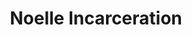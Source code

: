---
title: Noelle Incarceration
categories: ['incarceration']
contributors: terri and noelle
excerpt: >
 "Picture a 20 year old walking through the jail’s gate, with a blank look on her face. As she's walking toward the infirmary for intake, she looks up at a clock and sees that the hands just keep spinning, moving time."
image: noelle-incarceration-1-web.jpg
featured: true
featured_order: 9
---
